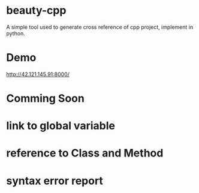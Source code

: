 beauty-cpp
==========
A simple tool used to generate cross reference of cpp project, implement in python.

Demo
=========
http://42.121.145.91:8000/

Comming Soon
=========
  # link to global variable
  # reference to Class and Method
  # syntax error report
